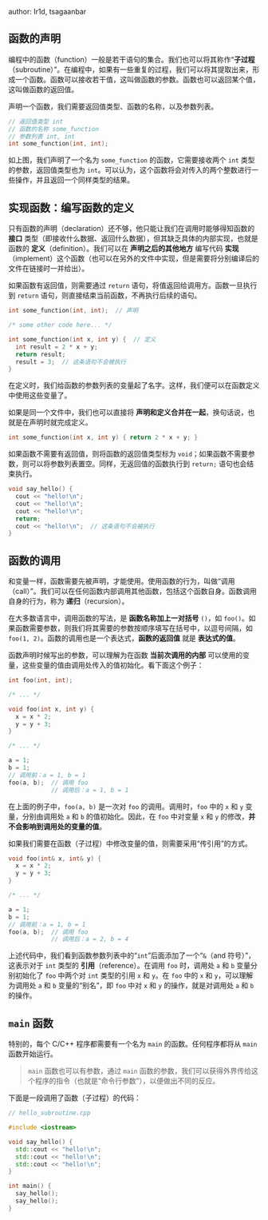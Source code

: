 author: Ir1d, tsagaanbar

## 函数的声明

编程中的函数（function）一般是若干语句的集合。我们也可以将其称作“**子过程**（subroutine）”。在编程中，如果有一些重复的过程，我们可以将其提取出来，形成一个函数。函数可以接收若干值，这叫做函数的参数。函数也可以返回某个值，这叫做函数的返回值。

声明一个函数，我们需要返回值类型、函数的名称，以及参数列表。

```cpp
// 返回值类型 int
// 函数的名称 some_function
// 参数列表 int, int
int some_function(int, int);
```

如上图，我们声明了一个名为 `some_function` 的函数，它需要接收两个 `int` 类型的参数，返回值类型也为 `int`。可以认为，这个函数将会对传入的两个整数进行一些操作，并且返回一个同样类型的结果。

## 实现函数：编写函数的定义

只有函数的声明（declaration）还不够，他只能让我们在调用时能够得知函数的 **接口** 类型（即接收什么数据、返回什么数据），但其缺乏具体的内部实现，也就是函数的 **定义**（definition）。我们可以在 **声明之后的其他地方** 编写代码 **实现**（implement）这个函数（也可以在另外的文件中实现，但是需要将分别编译后的文件在链接时一并给出）。

如果函数有返回值，则需要通过 `return` 语句，将值返回给调用方。函数一旦执行到 `return` 语句，则直接结束当前函数，不再执行后续的语句。

```cpp
int some_function(int, int);  // 声明

/* some other code here... */

int some_function(int x, int y) {  // 定义
  int result = 2 * x + y;
  return result;
  result = 3;  // 这条语句不会被执行
}
```

在定义时，我们给函数的参数列表的变量起了名字。这样，我们便可以在函数定义中使用这些变量了。

如果是同一个文件中，我们也可以直接将 **声明和定义合并在一起**，换句话说，也就是在声明时就完成定义。

```cpp
int some_function(int x, int y) { return 2 * x + y; }
```

如果函数不需要有返回值，则将函数的返回值类型标为 `void`；如果函数不需要参数，则可以将参数列表置空。同样，无返回值的函数执行到 `return;` 语句也会结束执行。

```cpp
void say_hello() {
  cout << "hello!\n";
  cout << "hello!\n";
  cout << "hello!\n";
  return;
  cout << "hello!\n";  // 这条语句不会被执行
}
```

## 函数的调用

和变量一样，函数需要先被声明，才能使用。使用函数的行为，叫做“调用（call）”。我们可以在任何函数内部调用其他函数，包括这个函数自身。函数调用自身的行为，称为 **递归**（recursion）。

在大多数语言中，调用函数的写法，是 **函数名称加上一对括号** `()`，如 `foo()`。如果函数需要参数，则我们将其需要的参数按顺序填写在括号中，以逗号间隔，如 `foo(1, 2)`。函数的调用也是一个表达式，**函数的返回值** 就是 **表达式的值**。

函数声明时候写出的参数，可以理解为在函数 **当前次调用的内部** 可以使用的变量，这些变量的值由调用处传入的值初始化。看下面这个例子：

```cpp
int foo(int, int);

/* ... */

void foo(int x, int y) {
  x = x * 2;
  y = y + 3;
}

/* ... */

a = 1;
b = 1;
// 调用前：a = 1, b = 1
foo(a, b);  // 调用 foo
            // 调用后：a = 1, b = 1
```

在上面的例子中，`foo(a, b)` 是一次对 `foo` 的调用。调用时，`foo` 中的 `x` 和 `y` 变量，分别由调用处 `a` 和 `b` 的值初始化。因此，在 `foo` 中对变量 `x` 和 `y` 的修改，**并不会影响到调用处的变量的值**。

如果我们需要在函数（子过程）中修改变量的值，则需要采用“传引用”的方式。

```cpp
void foo(int& x, int& y) {
  x = x * 2;
  y = y + 3;
}

/* ... */

a = 1;
b = 1;
// 调用前：a = 1, b = 1
foo(a, b);  // 调用 foo
            // 调用后：a = 2, b = 4
```

上述代码中，我们看到函数参数列表中的“`int`”后面添加了一个“`&`（and 符号）”，这表示对于 `int` 类型的 **引用**（reference）。在调用 `foo` 时，调用处 `a` 和 `b` 变量分别初始化了 `foo` 中两个对 `int` 类型的引用 `x` 和 `y`。在 `foo` 中的 `x` 和 `y`，可以理解为调用处 `a` 和 `b` 变量的“别名”，即 `foo` 中对 `x` 和 `y` 的操作，就是对调用处 `a` 和 `b` 的操作。

## `main` 函数

特别的，每个 C/C++ 程序都需要有一个名为 `main` 的函数。任何程序都将从 `main` 函数开始运行。

> `main` 函数也可以有参数，通过 `main` 函数的参数，我们可以获得外界传给这个程序的指令（也就是“命令行参数”），以便做出不同的反应。

下面是一段调用了函数（子过程）的代码：

```cpp
// hello_subroutine.cpp

#include <iostream>

void say_hello() {
  std::cout << "hello!\n";
  std::cout << "hello!\n";
  std::cout << "hello!\n";
}

int main() {
  say_hello();
  say_hello();
}
```
